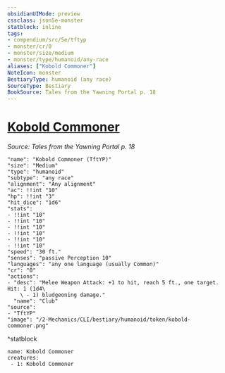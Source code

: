```yaml
---
obsidianUIMode: preview
cssclass: json5e-monster
statblock: inline
tags:
- compendium/src/5e/tftyp
- monster/cr/0
- monster/size/medium
- monster/type/humanoid/any-race
aliases: ["Kobold Commoner"]
NoteIcon: monster
BestiaryType: humanoid (any race)
SourceType: Bestiary
BookSource: Tales from the Yawning Portal p. 18
---
```

# [Kobold Commoner](2-Mechanics/CLI/bestiary/humanoid/kobold-commoner-tftyp.md)
*Source: Tales from the Yawning Portal p. 18*  

```statblock
"name": "Kobold Commoner (TftYP)"
"size": "Medium"
"type": "humanoid"
"subtype": "any race"
"alignment": "Any alignment"
"ac": !!int "10"
"hp": !!int "3"
"hit_dice": "1d6"
"stats":
- !!int "10"
- !!int "10"
- !!int "10"
- !!int "10"
- !!int "10"
- !!int "10"
"speed": "30 ft."
"senses": "passive Perception 10"
"languages": "any one language (usually Common)"
"cr": "0"
"actions":
- "desc": "Melee Weapon Attack: +1 to hit, reach 5 ft., one target. Hit: 1 (1d4\
    \ - 1) bludgeoning damage."
  "name": "Club"
"source":
- "TftYP"
"image": "/2-Mechanics/CLI/bestiary/humanoid/token/kobold-commoner.png"
```
^statblock

```encounter-table
name: Kobold Commoner
creatures:
 - 1: Kobold Commoner
```